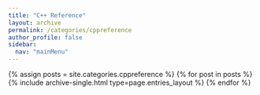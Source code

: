 ```yaml
---
title: "C++ Reference"
layout: archive
permalink: /categories/cppreference
author_profile: false
sidebar:
  nav: "mainMenu"
---
```


{% assign posts = site.categories.cppreference %}
{% for post in posts %} {% include archive-single.html type=page.entries_layout %} {% endfor %}